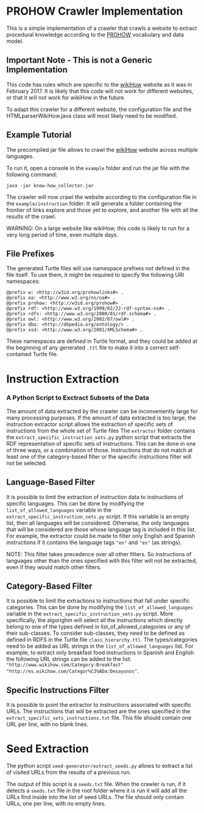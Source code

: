 # PROHOW Crawler Implementation

This is a simple implementation of a crawler that crawls a website to extract procedural knowledge according to the [PROHOW](https://w3id.org/prohow/) vocabulary and data model.

## Important Note - This is not a Generic Implementation

This code has rules which are specific to the [wikiHow](wikihow.com) website as it was in February 2017. It is likely that this code will not work for different websites, or that it will not work for wikiHow in the future. 

To adapt this crawler for a different website, the configuration file and the HTMLparserWikiHow.java class will most likely need to be modified.

## Example Tutorial

The precompiled jar file allows to crawl the [wikiHow](wikihow.com) website across multiple languages.

To run it, open a console in the `example` folder and run the jar file with the following command:
```
java -jar know-how_collector.jar
```

The crawler will now crawl the website according to the configuration file in the `example/instruction` folder. It will generate a folder containing the frontier of links explore and those yet to explore, and another file with all the results of the crawl.

WARNING: On a large website like wikiHow, this code is likely to run for a very long period of time, even multiple days.

## File Prefixes

The generated Turtle files will use namespace prefixes not defined in the file itself. To use them, it might be required to specify the following URI namespaces:

```
@prefix w: <http://w3id.org/prohowlinks#> .
@prefix oa: <http://www.w3.org/ns/oa#> .
@prefix prohow: <http://w3id.org/prohow#> .
@prefix rdf: <http://www.w3.org/1999/02/22-rdf-syntax-ns#> .
@prefix rdfs: <http://www.w3.org/2000/01/rdf-schema#> .
@prefix owl: <http://www.w3.org/2002/07/owl#> .
@prefix dbo: <http://dbpedia.org/ontology/> .
@prefix xsd: <http://www.w3.org/2001/XMLSchema#> .
```

These namespaces are defined in Turtle format, and they could be added at the beginning of any generated `.ttl` file to make it into a correct self-contained Turtle file.

# Instruction Extraction

### A Python Script to Exctract Subsets of the Data

The amount of data extracted by the crawler can be inconveniently large for many processing purposes. If the amount of data extracted is too large, the instruction extractor script allows the extraction of specific sets of instructions from the whole set of Turtle files
The `extractor` folder contains the `extract_specific_instruction_sets.py` python script that extracts the RDF representation of specific sets of instructions. This can be done in one of three ways, or a combination of those. Instructions that do not match at least one of the category-based filter or the specific instructions filter will not be selected.

## Language-Based Filter

It is possible to limit the extraction of instruction data to instructions of specific languages. This can be done by modifying the `list_of_allowed_languages` variable in the `extract_specific_instruction_sets.py` script. If this variable is an empty list, then all languages will be considered. Otherwise, the only languages that will be considered are those whose language tag is included in this list. For example, the extractor could be made to filter only English and Spanish instructions if it contains the language tags `"en"` and `"es"` (as strings).

NOTE: This filter takes precedence over all other filters. So instructions of languages other than the ones specified with this filter will not be extracted, even if they would match other filters.

## Category-Based Filter

It is possible to limit the extractions to instructions that fall under specific categories. This can be done by modifying the `list_of_allowed_languages` variable in the `extract_specific_instruction_sets.py` script. More specifically, the algorighm will select all the instructions which directly belong to one of the types defined in list_of_allowed_categories or any of their sub-classes. To consider sub-classes, they need to be defined as defined in RDFS in the Turtle file `class_hierarchy.ttl`. The types/categories need to be added as URL strings in the `list_of_allowed_languages` list. For example, to extract only breakfast food instructions in Spanish and English the following URL strings can be added to the list: `"http://www.wikihow.com/Category:Breakfast"` `"http://es.wikihow.com/Categor%C3%ADa:Desayunos"`.

## Specific Instructions Filter

It is possible to point the extractor to instructions associated with specific URLs. The instructions that will be extracted are the ones specified in the `extract_specific_sets_instructions.txt` file. This file should contain one URL per line, with no blank lines.

# Seed Extraction

The python script `seed-generator/extract_seeds.py` allows to extract a list of visited URLs from the results of a previous run.

The output of this script is a `seeds.txt` file. When the crawler is run, if it detects a `seeds.txt` file in the root folder where it is run it will add all the URLs find inside into the list of seed URLs. The file should only contain URLs, one per line, with no empty lines.
